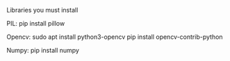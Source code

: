 Libraries you must install

PIL: pip install pillow

Opencv: 
sudo apt install python3-opencv
pip install opencv-contrib-python

Numpy: pip install numpy


